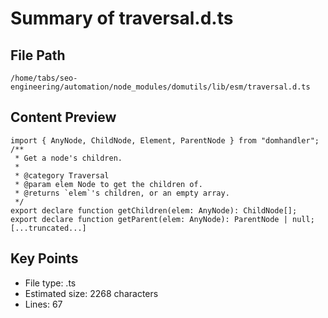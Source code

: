 # Summary of traversal.d.ts
  
## File Path
`/home/tabs/seo-engineering/automation/node_modules/domutils/lib/esm/traversal.d.ts`

## Content Preview
```
import { AnyNode, ChildNode, Element, ParentNode } from "domhandler";
/**
 * Get a node's children.
 *
 * @category Traversal
 * @param elem Node to get the children of.
 * @returns `elem`'s children, or an empty array.
 */
export declare function getChildren(elem: AnyNode): ChildNode[];
export declare function getParent(elem: AnyNode): ParentNode | null;
[...truncated...]
```

## Key Points
- File type: .ts
- Estimated size: 2268 characters
- Lines: 67
